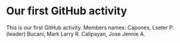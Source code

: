 # Our first GitHub activity
This is our first GitHub 
activity.
Members names:
Capones, Lseter P. (leader)
Bucani, Mark Larry R.
Calipayan, Jose Jennie A.
